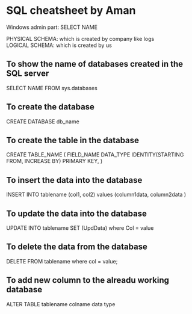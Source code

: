 # SQL cheatsheet by Aman

Windows admin part:
SELECT NAME 

PHYSICAL SCHEMA: which is created by company like logs <br>
LOGICAL SCHEMA: which is created by us 

## To show the name of databases created in the SQL server
SELECT NAME FROM sys.databases

## To create the database
CREATE DATABASE db_name

## To create the table in the database
CREATE TABLE_NAME (
    FIELD_NAME DATA_TYPE IDENTITY(STARTING FROM, INCREASE BY) PRIMARY KEY,
)

## To insert the data into the database
INSERT INTO tablename (col1, col2) values (column1data, column2data )

## To update the data into the database
UPDATE INTO tablename SET (UpdData) where Col = value

## To delete the data from the database
DELETE FROM tablename where col = value;

## To add new column to the alreadu working database
ALTER TABLE tablename colname data type

